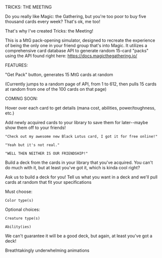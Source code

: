 TRICKS: THE MEETING

Do you really like Magic: the Gathering, but you're too poor to buy five thousand cards every week?
That's ok, me too!

That's why I've created Tricks: the Meeting!

This is a MtG pack-opening simulator, designed to recreate the experience of being the only one in your friend group that's into Magic. It utilizes a comprehensive card database API to generate random 15-card "packs" using the API found right here: https://docs.magicthegathering.io/

FEATURES:

"Get Pack" button, generates 15 MtG cards at random

(Currently jumps to a random page of API, from 1 to 612, then pulls 15 cards at random from one of the 100 cards on that page)

COMING SOON:

Hover over each card to get details (mana cost, abilities, power/toughness, etc.) 

Add newly acquired cards to your library to save them for later--maybe show them off to your friends!

    "Check out my awesome new Black Lotus card, I got it for free online!"

    "Yeah but it's not real."

    "WELL THEN NEITHER IS OUR FRIENDSHIP!"

Build a deck from the cards in your library that you've acquired. You can't do much with it, but at least you've got it, which is kinda cool right?

Ask us to build a deck for you! Tell us what you want in a deck and we'll pull cards at random that fit your specifications

Must choose:

    Color type(s)

Optional choices:

    Creature type(s)

    Ability(ies)

We can't guarantee it will be a good deck, but again, at least you've got a deck!

Breathtakingly underwhelming animations